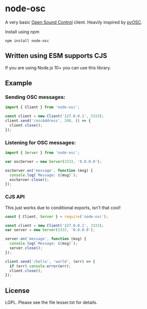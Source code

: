 # node-osc

A very basic [Open Sound Control](http://opensoundcontrol.org/introduction-osc) client. Heavily inspired by [pyOSC](https://trac.v2.nl/wiki/pyOSC).

Install using npm

```
npm install node-osc
```

## Written using ESM supports CJS

If you are using Node.js 10+ you can use this library.

## Example

### Sending OSC messages:

```js
import { Client } from 'node-osc';

const client = new Client('127.0.0.1', 3333);
client.send('/oscAddress', 200, () => {
  client.close();
});
```
  
### Listening for OSC messages:

```js
import { Server } from 'node-osc';

var oscServer = new Server(3333, '0.0.0.0');

oscServer.on('message', function (msg) {
  console.log(`Message: ${msg}`);
  oscServer.close();
});
```

### CJS API

This just works due to conditional exports, isn't that cool!

```js
const { Client, Server } = require('node-osc');

const client = new Client('127.0.0.1', 3333);
var server = new Server(3333, '0.0.0.0');

server.on('message', function (msg) {
  console.log(`Message: ${msg}`);
  server.close();
});

client.send('/hello', 'world', (err) => {
  if (err) console.error(err);
  client.close();
});
```

## License

LGPL.  Please see the file lesser.txt for details.
